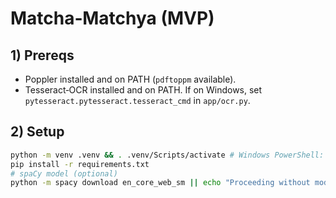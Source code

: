 # Matcha‑Matchya (MVP)


## 1) Prereqs
- Poppler installed and on PATH (`pdftoppm` available).
- Tesseract‑OCR installed and on PATH. If on Windows, set `pytesseract.pytesseract.tesseract_cmd` in `app/ocr.py`.


## 2) Setup
```bash
python -m venv .venv && . .venv/Scripts/activate # Windows PowerShell: .venv\Scripts\Activate.ps1
pip install -r requirements.txt
# spaCy model (optional)
python -m spacy download en_core_web_sm || echo "Proceeding without model"